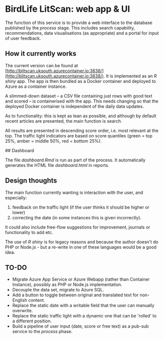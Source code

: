 # BirdLife LitScan: web app & UI

The function of this service is to provide a web interface to the database published by the _process_ stage. This includes search capability, recommendations, data visualisations (as appropriate) and a portal for input of user feedback.

## How it currently works

The current version can be found at [http://blitscan.uksouth.azurecontainer.io:3838/](http://blitscan.uksouth.azurecontainer.io:3838/). It is implemented as an _R shiny_ app. The app is then bundled as a Docker container and deployed to Azure as a container instance.

A slimmed-down dataset – a CSV file containing just rows with good text and scored – is containerised with the app. This needs changing so that the deployed Docker container is independent of the daily data updates.

As to functionality: this is kept as lean as possible, and although by default recent articles are presented, the main function is search. 

All results are presented in descending score order, i.e. most relevant at the top. The traffic light indicators are based on score quantiles (green = top 25%, amber = middle 50%, red = bottom 25%). 


## Dashboard

The file _dashboard.Rmd_ is run as part of the process. It automatically generates the HTML file _dashboard.html_ in reports.

## Design thoughts

The main function currently wanting is interaction with the user, and especially: 

1. feedback on the traffic light (if the user thinks it should be higher or lower)
2. correcting the date (in some instances this is given incorrectly).

It could also include free-flow suggestions for improvement, journals or functionality to add etc.

The use of _R shiny_ is for legacy reasons and because the author doesn't do PHP or Node.js - but a re-write in one of these languages would be a good idea.


## TO-DO

- Migrate Azure App Service or Azure Webapp (rather than Container Instance), possibly as PHP or Node.js implementation.
- Decouple the data set, migrate to Azure SQL.
- Add a button to toggle between original and translated text for non-English content. 
- Replace the static date with a writable field that the user can manually overwrite.
- Replace the static traffic light with a dynamic one that can be 'rolled' to a different position.
- Build a pipeline of user input (date, score or free text) as a pub-sub service to the _process_ phase.
